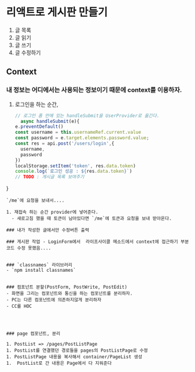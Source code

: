 # 리액트로 게시판 만들기

1. 글 목록
1. 글 읽기
1. 글 쓰기
1. 글 수정하기


## Context
### 내 정보는 어디에서는 사용되는 정보이기 때문에 context를 이용하자.

1. 로그인을 하는 순간, 
    ```js
    // 로그인 폼 안에 있는 handleSubmit을 UserProvider로 옮긴다.
      async handleSubmit(e){
    e.preventDefault()
    const username = this.usernameRef.current.value
    const password = e.target.elements.password.value;
    const res = api.post('/users/login',{
      username,
      password
    })
    localStorage.setItem('token', res.data.token)
    console.log(`로그인 성공 : ${res.data.token}`)
    // TODO : 게시글 목록 보여주기
  }
  ```
  `/me`에 요청을 보내서....

1. 재접속 하는 순간 provider에 넣어준다.
    - 새로고침 했을 때 토큰이 남아있다면 `/me`에 토큰과 요청을 보내 받아온다.

### 내가 작성한 글에서만 수정버튼 출력

### 게시판 작업 - LoginForm에서  라이프사이클 메소드에서 context에 접근하기 부분 코드 수정 못했음....


### `classnames` 라이브러리 
- `npm install classnames`


### 컴포넌트 분할(PostForm, PostWrite, PostEdit)
- 화면을 그리는 컴포넌트와 통신을 하는 컴포넌트를 분리하자.
- PC는 다른 컴포넌트에 의존하지않게 분리하자
- CC를 HOC




### page 컴포넌트, 분리

1. PostList => /pages/PostListPage
1. PostList를 연결했던 경로들을 pages의 PostListPage로 수정
1. PostListPage 내용을 복사해서 container/PageList 생성
1.  PostList로 간 내용은 Page에서 다 지워준다 
